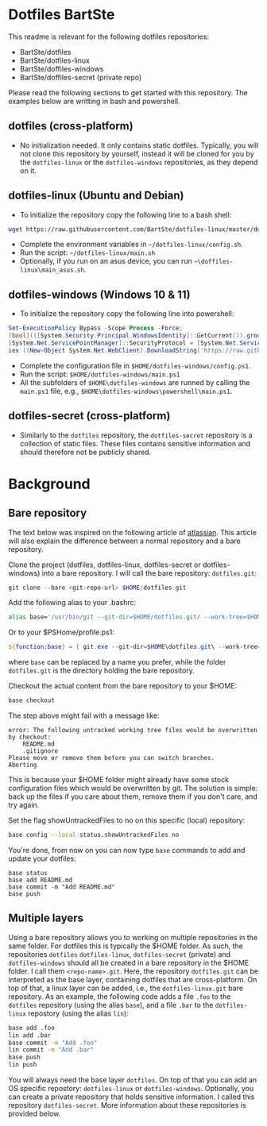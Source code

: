 ﻿# Dotfiles BartSte
This readme is relevant for the following dotfiles repositories:
- BartSte/dotfiles
- BartSte/dotfiles-linux
- BartSte/doffiles-windows
- BartSte/doffiles-secret (private repo)

Please read the following sections to get started with this repository. The examples below are writting in bash and powershell. 

## dotfiles (cross-platform)
- No initialization needed. It only contains static dotfiles. Typically, you will not clone this repository by yourself, instead it will be cloned for you by the `dotfiles-linux` or the `dotfiles-windows` repositories, as they depend on it.

## dotfiles-linux (Ubuntu and Debian)
- To initialize the repository copy the following line to a bash shell:
```bash
wget https://raw.githubusercontent.com/BartSte/dotfiles-linux/master/dotfiles-linux/initialize.sh && bash ./initialize.sh && rm ./initialize.sh 
```
- Complete the environment variables in `~/dotfiles-linux/config.sh`.
- Run the script: `~/dotfiles-linux/main.sh`
- Optionally, if you run on an asus device, you can run `~\doffiles-linux\main_asus.sh`.

## dotfiles-windows (Windows 10 & 11)
- To initialize the repository copy the following line into powershell:
```powershell
Set-ExecutionPolicy Bypass -Scope Process -Force; 
[bool](([System.Security.Principal.WindowsIdentity]::GetCurrent()).groups -match "S-1-5-32-544");
[System.Net.ServicePointManager]::SecurityProtocol = [System.Net.ServicePointManager]::SecurityProtocol -bor 3072; 
iex ((New-Object System.Net.WebClient).DownloadString('https://raw.githubusercontent.com/BartSte/dotfiles-windows/master/dotfiles-windows/initialize.ps1'))
```
- Complete the configuration file in `$HOME/dotfiles-windows/config.ps1`.
- Run the script: `$HOME/dotfiles-windows/main.ps1`
- All the subfolders of `$HOME\dotfiles-windows` are runned by calling the `main.ps1` file, e.g., `$HOME\dotfiles-windows\powershell\main.ps1`.

## dotfiles-secret (cross-platform)
- Similarly to the `dotfiles` repository, the `dotfiles-secret` repository is a collection of static files. These files contains sensitive information and should therefore not be publicly shared.

# Background

## Bare repository
The text below was inspired on the following article of [atlassian](https://www.atlassian.com/git/tutorials/dotfiles). This article will also explain the difference between a normal repository and a bare repository.

Clone the project (dotfiles, dotfiles-linux, dotfiles-secret or dotfiles-windows) into a bare repository. I will call the bare repository: `dotfiles.git`:
```powershell
git clone --bare <git-repo-url> $HOME/dotfiles.git
```
Add the following alias to your .bashrc:
```bash
alias base='/usr/bin/git --git-dir=$HOME/dotfiles.git/ --work-tree=$HOME'
```
Or to your $PSHome/profile.ps1:
```powershell
${function:base} = { git.exe --git-dir=$HOME\dotfiles.git\ --work-tree=$HOME @args }
```
where `base` can be replaced by a name you prefer, while the folder `dotfiles.git` is the directory holding the bare repository.

Checkout the actual content from the bare repository to your $HOME:
```bash
base checkout
```
The step above might fail with a message like:
```
error: The following untracked working tree files would be overwritten by checkout:
    README.md
    .gitignore
Please move or remove them before you can switch branches.
Aborting
```
This is because your $HOME folder might already have some stock configuration files which would be overwritten by git. The solution is simple: back up the files if you care about them, remove them if you don't care, and try again. 

Set the flag showUntrackedFiles to no on this specific (local) repository:
```bash
base config --local status.showUntrackedFiles no
```
You're done, from now on you can now type `base` commands to add and update your dotfiles:
```base
base status
base add README.md
base commit -m "Add README.md"
base push
```
## Multiple layers
Using a bare repository allows you to working on multiple repositories in the same folder. For dotfiles this is typically the $HOME folder. As such, the repositories `dotfiles` `dotfiles-linux`, `dotfiles-secret` (private) and `dotfiles-windows` should all be created in a bare repository in the $HOME folder. I call them `<repo-name>.git`. Here, the repository `dotfiles.git` can be interpreted as the base layer, containing dotfiles that are cross-platform. On top of that, a linux layer can be added, i.e., the `dotfiles-linux.git` bare repository. As an example, the following code adds a file `.foo` to the `dotfiles` repository (using the alias `base`), and a file `.bar` to the `dotfiles-linux` repostory (using the alias `lin`):
```bash
base add .foo
lin add .bar
base commit -m "Add .foo"
lin commit -m "Add .bar"
base push
lin push
```
You will always need the base layer `dotfiles`. On top of that you can add an OS specific repostory: `dotfiles-linux` or `dotfiles-windows`. Optionally, you can create a private repository that holds sensitive information. I called this repository `dotfiles-secret`. More information about these repositories is provided below.
